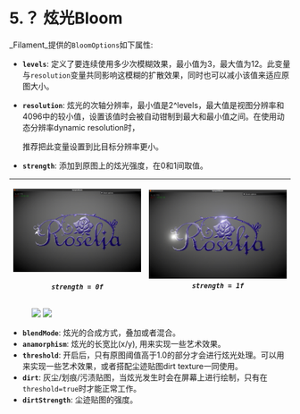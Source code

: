# 5.？ 炫光Bloom

_Filament_提供的`BloomOptions`如下属性:

* **`levels`**:  定义了要连续使用多少次模糊效果，最小值为3，最大值为12。此变量与`resolution`变量共同影响这模糊的扩散效果，同时也可以减小该值来适应原图大小。
* **`resolution`**: 炫光的次轴分辨率，最小值是2^levels，最大值是视图分辨率和4096中的较小值，设置该值时会被自动钳制到最大和最小值之间。在使用动态分辨率dynamic resolution时，

  推荐把此变量设置到比目标分辨率更小。

* **`strength`**: 添加到原图上的炫光强度，在0和1间取值。

<table>
  <thead>
    <tr>
      <th style="text-align:center">
        <p>
          <img src="../.gitbook/assets/bloom_strength_0.png" alt/>
        </p>
        <p><em><code>strength = 0f</code></em>
        </p>
      </th>
      <th style="text-align:center">
        <img src="../.gitbook/assets/bloom_strength_1.png" alt/> <em><code>strength = 1f</code></em>
      </th>
    </tr>
  </thead>
  <tbody></tbody>
</table>

<figure class="half">
    <img src="https://gblobscdn.gitbook.com/assets%2F-MVdvGpwRrUmuwh7DrUb%2F-MWFJj3VeWJRtTewF37-%2F-MWFKWZ95U0tPzcFdx5-%2Fbloom_strength_0.png?alt=media&token=727d0414-a5a2-4fcf-8c28-fe8693a6fa31">
    <img src="https://gblobscdn.gitbook.com/assets%2F-MVdvGpwRrUmuwh7DrUb%2F-MWFJj3VeWJRtTewF37-%2F-MWFKtKrYl2Zs1rhsjzc%2Fbloom_strength_1.png?alt=media&token=f7ae2294-58e9-4445-86a8-884a207b4a5e">
</figure>


* **`blendMode`**: 炫光的合成方式，叠加或者混合。
* **`anamorphism`**: 炫光的长宽比\(x/y\), 用来实现一些艺术效果。
* **`threshold`**: 开启后，只有原图阈值高于1.0的部分才会进行炫光处理。可以用来实现一些艺术效果，或者搭配尘迹贴图dirt texture一同使用。
* **`dirt`**: 灰尘/划痕/污渍贴图，当炫光发生时会在屏幕上进行绘制，只有在`threshold=true`时才能正常工作。
* **`dirtStrength`**: 尘迹贴图的强度。



